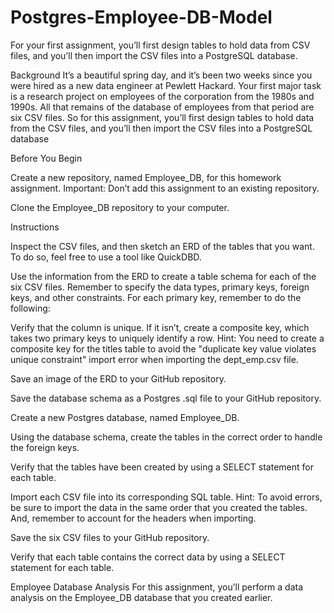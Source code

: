 # Postgres-Employee-DB-Model

For your first assignment, you’ll first design tables to hold data from CSV files, and you’ll then import the CSV files into a PostgreSQL database.

Background
It’s a beautiful spring day, and it’s been two weeks since you were hired as a new data engineer at Pewlett Hackard. Your first major task is a research project on employees of the corporation from the 1980s and 1990s. All that remains of the database of employees from that period are six CSV files.
So for this assignment, you’ll first design tables to hold data from the CSV files, and you’ll then import the CSV files into a PostgreSQL database

Before You Begin


Create a new repository, named Employee_DB, for this homework assignment.
Important: Don’t add this assignment to an existing repository.


Clone the Employee_DB repository to your computer.



Instructions


Inspect the CSV files, and then sketch an ERD of the tables that you want. To do so, feel free to use a tool like QuickDBD.


Use the information from the ERD to create a table schema for each of the six CSV files. Remember to specify the data types, primary keys, foreign keys, and other constraints. For each primary key, remember to do the following:


Verify that the column is unique. If it isn’t, create a composite key, which takes two primary keys to uniquely identify a row.
Hint: You need to create a composite key for the titles table to avoid the "duplicate key value violates unique constraint" import error when importing the dept_emp.csv file.




Save an image of the ERD to your GitHub repository.


Save the database schema as a Postgres .sql file to your GitHub repository.


Create a new Postgres database, named Employee_DB.


Using the database schema, create the tables in the correct order to handle the foreign keys.


Verify that the tables have been created by using a SELECT statement for each table.


Import each CSV file into its corresponding SQL table.
Hint: To avoid errors, be sure to import the data in the same order that you created the tables. And, remember to account for the headers when importing.


Save the six CSV files to your GitHub repository.


Verify that each table contains the correct data by using a SELECT statement for each table.




Employee Database Analysis
For this assignment, you’ll perform a data analysis on the Employee_DB database that you created earlier.
